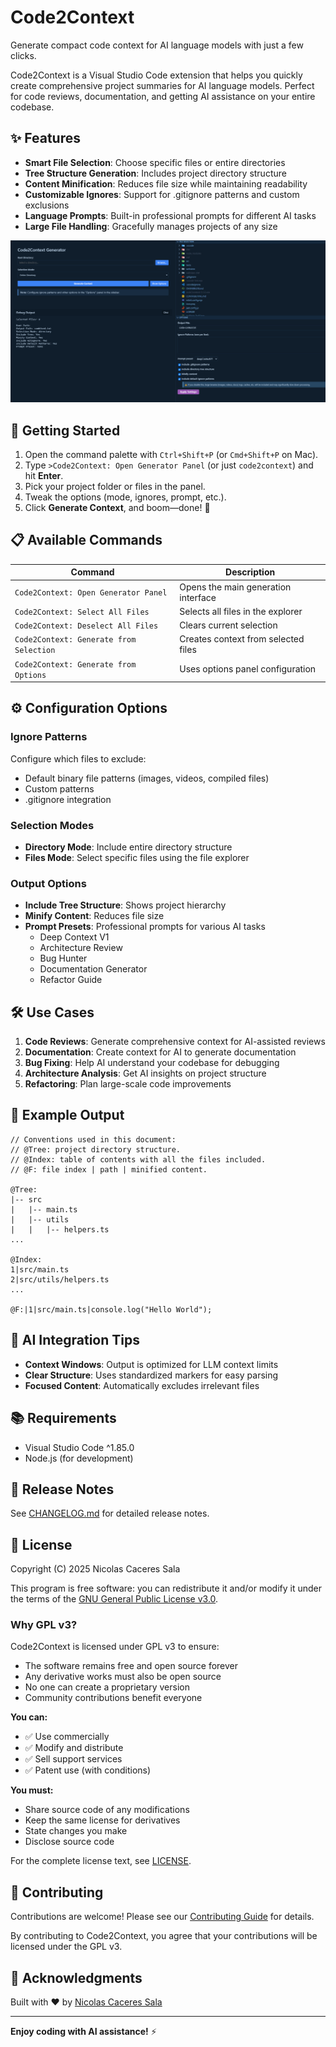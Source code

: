 # Code2Context

Generate compact code context for AI language models with just a few clicks.

Code2Context is a Visual Studio Code extension that helps you quickly create comprehensive project summaries for AI language models. Perfect for code reviews, documentation, and getting AI assistance on your entire codebase.

## ✨ Features

- **Smart File Selection**: Choose specific files or entire directories
- **Tree Structure Generation**: Includes project directory structure
- **Content Minification**: Reduces file size while maintaining readability
- **Customizable Ignores**: Support for .gitignore patterns and custom exclusions
- **Language Prompts**: Built-in professional prompts for different AI tasks
- **Large File Handling**: Gracefully manages projects of any size

![Code2Context Main Panel](images/c2cImage.png)

## 🚀 Getting Started

1. Open the command palette with `Ctrl+Shift+P` (or `Cmd+Shift+P` on Mac).  
2. Type `>Code2Context: Open Generator Panel` (or just `code2context`) and hit **Enter**.  
3. Pick your project folder or files in the panel.  
4. Tweak the options (mode, ignores, prompt, etc.).  
5. Click **Generate Context**, and boom—done! 🎉

## 📋 Available Commands

| Command | Description |
|---------|-------------|
| `Code2Context: Open Generator Panel` | Opens the main generation interface |
| `Code2Context: Select All Files` | Selects all files in the explorer |
| `Code2Context: Deselect All Files` | Clears current selection |
| `Code2Context: Generate from Selection` | Creates context from selected files |
| `Code2Context: Generate from Options` | Uses options panel configuration |

## ⚙️ Configuration Options

### Ignore Patterns

Configure which files to exclude:

- Default binary file patterns (images, videos, compiled files)
- Custom patterns
- .gitignore integration

### Selection Modes

- **Directory Mode**: Include entire directory structure
- **Files Mode**: Select specific files using the file explorer

### Output Options

- **Include Tree Structure**: Shows project hierarchy
- **Minify Content**: Reduces file size
- **Prompt Presets**: Professional prompts for various AI tasks
  - Deep Context V1
  - Architecture Review
  - Bug Hunter
  - Documentation Generator
  - Refactor Guide

## 🛠️ Use Cases

1. **Code Reviews**: Generate comprehensive context for AI-assisted reviews
2. **Documentation**: Create context for AI to generate documentation
3. **Bug Fixing**: Help AI understand your codebase for debugging
4. **Architecture Analysis**: Get AI insights on project structure
5. **Refactoring**: Plan large-scale code improvements

## 📝 Example Output

```
// Conventions used in this document:
// @Tree: project directory structure.
// @Index: table of contents with all the files included.
// @F: file index | path | minified content.

@Tree:
|-- src
|   |-- main.ts
|   |-- utils
|   |   |-- helpers.ts
...

@Index:
1|src/main.ts
2|src/utils/helpers.ts
...

@F:|1|src/main.ts|console.log("Hello World");
```

## 🤖 AI Integration Tips

- **Context Windows**: Output is optimized for LLM context limits
- **Clear Structure**: Uses standardized markers for easy parsing
- **Focused Content**: Automatically excludes irrelevant files

## 📚 Requirements

- Visual Studio Code ^1.85.0
- Node.js (for development)

## 🔄 Release Notes

See [CHANGELOG.md](CHANGELOG.md) for detailed release notes.

## 📜 License

Copyright (C) 2025 Nicolas Caceres Sala

This program is free software: you can redistribute it and/or modify it under the terms of the [GNU General Public License v3.0](LICENSE).

### Why GPL v3?

Code2Context is licensed under GPL v3 to ensure:

- The software remains free and open source forever
- Any derivative works must also be open source
- No one can create a proprietary version
- Community contributions benefit everyone

**You can:**

- ✅ Use commercially
- ✅ Modify and distribute
- ✅ Sell support services
- ✅ Patent use (with conditions)

**You must:**

- Share source code of any modifications
- Keep the same license for derivatives  
- State changes you make
- Disclose source code

For the complete license text, see [LICENSE](LICENSE).

## 🤝 Contributing

Contributions are welcome! Please see our [Contributing Guide](CONTRIBUTING.md) for details.

By contributing to Code2Context, you agree that your contributions will be licensed under the GPL v3.

## 👏 Acknowledgments

Built with ❤️ by [Nicolas Caceres Sala](https://github.com/ncsala)

---

**Enjoy coding with AI assistance!** ⚡️
